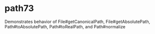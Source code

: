 # path73

Demonstrates behavior of File#getCanonicalPath, File#getAbsolutePath, Path#toAbsolutePath, Path#toRealPath, and Path#normalize
